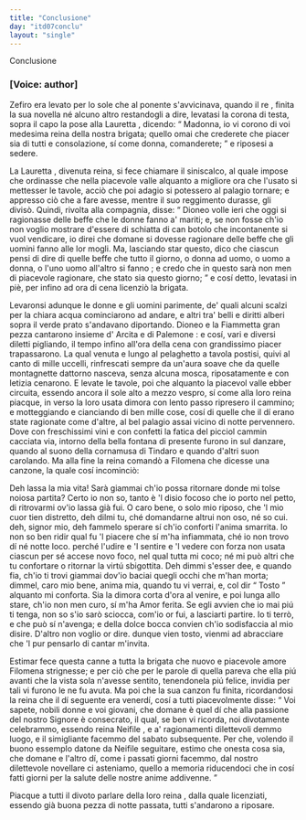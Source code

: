 ```yaml
---
title: "Conclusione"
day: "itd07conclu"
layout: "single"
---
```

<html>
 <head>
 </head>
 <body>
  <div id="d07conclu" type="conclusion" who="author">
   <head>
    Conclusione
   </head>
   <p>
    <h3>
     [Voice: author]
    </h3>
   </p>
   <p>
    <milestone id="p07970001"/>
    <name>
     Zefiro
    </name>
    era levato per lo sole che al ponente s'avvicinava, quando il
    <name persref="dioneo" type="person">
     re
    </name>
    , finita la sua novella n&eacute; alcuno altro restandogli a dire, levatasi la corona di testa, sopra il capo la pose alla
    <name persref="lauretta" type="person">
     Lauretta
    </name>
    , dicendo:
    <q direct="unspecified" who="dioneo">
     Madonna, io vi corono di voi medesima reina della nostra brigata; quello omai che crederete che piacer sia di tutti e consolazione, s&iacute; come donna, comanderete;
    </q>
    e riposesi a sedere.
   </p>
   <p>
    <milestone id="p07970002"/>
    La
    <name persref="lauretta" type="person">
     Lauretta
    </name>
    , divenuta reina, si fece chiamare il siniscalco, al quale impose che ordinasse che nella piacevole
    <name placeref="valledonnebrigata-01" type="place">
     valle
    </name>
    alquanto a migliore ora che l'usato si mettesser le tavole, acci&ograve; che poi adagio si potessero al
    <name placeref="palagiobrigata-02" type="place">
     palagio
    </name>
    tornare; e appresso ci&ograve; che a fare avesse, mentre il suo reggimento durasse, gli divis&ograve;.
    <milestone id="p07970003"/>
    Quindi, rivolta alla compagnia, disse:
    <q direct="unspecified" who="lauretta">
     <name persref="dioneo" type="person">
      Dioneo
     </name>
     volle ieri che oggi si ragionasse delle beffe che le donne fanno a' mariti; e, se non fosse ch'io non voglio mostrare d'essere di schiatta di can botolo che incontanente si vuol vendicare, io direi che domane si dovesse ragionare delle beffe che gli uomini fanno alle lor mogli.
     <milestone id="p07970004"/>
     Ma, lasciando star questo, dico che ciascun pensi di
     <seg type="topic">
      dire di quelle beffe che tutto il giorno, o donna ad uomo, o uomo a donna, o l'uno uomo all'altro si fanno
     </seg>
     ; e credo che in questo sar&agrave; non men di piacevole ragionare, che stato sia questo giorno;
    </q>
    e cos&iacute; detto, levatasi in pi&egrave;, per infino ad ora di cena licenzi&ograve; la brigata.
   </p>
   <p>
    <milestone id="p07970005"/>
    Levaronsi adunque le donne e gli uomini parimente, de' quali alcuni scalzi per la chiara acqua cominciarono ad andare, e altri tra' belli e diritti alberi sopra il verde prato s'andavano diportando.
    <milestone id="p07970006"/>
    <name persref="dioneo" type="person">
     Dioneo
    </name>
    e la
    <name persref="fiammetta" type="person">
     Fiammetta
    </name>
    gran pezza cantarono insieme d'
    <name persref="arcita" type="person">
     Arcita
    </name>
    e di
    <name persref="palemone" type="person">
     Palemone
    </name>
    : e cos&iacute;, vari e diversi diletti pigliando, il tempo infino all'ora della cena con grandissimo piacer trapassarono. La qual venuta e lungo al
    <name placeref="laghettobrigata-01" type="place">
     pelaghetto
    </name>
    a tavola postisi, quivi al canto di mille uccelli, rinfrescati sempre da un'aura soave che da quelle montagnette dattorno nasceva, senza alcuna mosca, riposatamente e con letizia cenarono.
    <milestone id="p07970007"/>
    E levate le tavole, poi che alquanto la
    <name placeref="valledonnebrigata-01" type="place">
     piacevol valle
    </name>
    ebber circuita, essendo ancora il sole alto a mezzo vespro, s&iacute; come alla loro
    <name persref="lauretta" type="person">
     reina
    </name>
    piacque, in verso la loro usata dimora con lento passo ripresero il cammino; e motteggiando e cianciando di ben mille cose, cos&iacute; di quelle che il d&iacute; erano state ragionate come d'altre, al
    <name placeref="palagiobrigata-02" type="place">
     bel palagio
    </name>
    assai vicino di notte pervennero.
    <milestone id="p07970008"/>
    Dove con freschissimi vini e con confetti la fatica del picciol cammin cacciata via, intorno della
    <name placeref="fontebrigata-01" type="place">
     bella fontana
    </name>
    di presente furono in sul danzare, quando al suono della cornamusa di
    <name persref="tindaro" type="person">
     Tindaro
    </name>
    e quando d'altri suon carolando.
    <milestone id="p07970009"/>
    Ma alla fine la
    <name>
     reina
    </name>
    comand&ograve; a
    <name persref="filomena" type="person">
     Filomena
    </name>
    che dicesse una canzone, la quale cos&iacute; incominci&ograve;:
   </p>
   <div3 type="song" who="filomena">
    <lg>
     <milestone id="p07970010"/>
     <l>
      Deh lassa la mia vita!
     </l>
     <l>
      Sar&agrave; giammai ch'io possa ritornare
     </l>
     <l>
      donde mi tolse noiosa partita?
     </l>
    </lg>
    <lg>
     <milestone id="p07970011"/>
     <l>
      Certo io non so, tanto &egrave; 'l disio focoso
     </l>
     <l>
      che io porto nel petto,
     </l>
     <l>
      di ritrovarmi ov'io lassa gi&agrave; fui.
     </l>
     <l>
      O caro bene, o solo mio riposo,
     </l>
     <l>
      che 'l mio cuor tien distretto,
     </l>
     <l>
      deh dilmi tu, ch&eacute; domandarne altrui
     </l>
     <l>
      non oso, n&eacute; so cui.
     </l>
     <l>
      deh, signor mio, deh fammelo sperare
     </l>
     <l>
      s&iacute; ch'io conforti l'anima smarrita.
     </l>
    </lg>
    <lg>
     <milestone id="p07970012"/>
     <l>
      Io non so ben ridir qual fu 'l piacere
     </l>
     <l>
      che s&iacute; m'ha infiammata,
     </l>
     <l>
      ch&eacute; io non trovo d&iacute; n&eacute; notte loco.
     </l>
     <l>
      perch&eacute; l'udire e 'l sentire e 'l vedere
     </l>
     <l>
      con forza non usata
     </l>
     <l>
      ciascun per s&eacute; accese novo foco,
     </l>
     <l>
      nel qual tutta mi coco;
     </l>
     <l>
      n&eacute; mi pu&ograve; altri che tu confortare
     </l>
     <l>
      o ritornar la virt&uacute; sbigottita.
     </l>
    </lg>
    <lg>
     <milestone id="p07970013"/>
     <l>
      Deh dimmi s'esser dee, e quando fia,
     </l>
     <l>
      ch'io ti trovi giammai
     </l>
     <l>
      dov'io baciai quegli occhi che m'han morta;
     </l>
     <l>
      dimmel, caro mio bene, anima mia,
     </l>
     <l>
      quando tu vi verrai, e, col dir
      <q direct="unspecified">
       Tosto
      </q>
      alquanto mi conforta.
     </l>
     <l>
      Sia la dimora corta
     </l>
     <l>
      d'ora al venire, e poi lunga allo stare,
     </l>
     <l>
      ch'io non men curo, s&iacute; m'ha Amor ferita.
     </l>
    </lg>
    <lg>
     <milestone id="p07970014"/>
     <l>
      Se egli avvien che io mai pi&uacute; ti tenga,
     </l>
     <l>
      non so s'io sar&ograve; sciocca,
     </l>
     <l>
      com'io or fui, a lasciarti partire.
     </l>
     <l>
      Io ti terr&ograve;, e che pu&ograve; s&iacute; n'avenga;
     </l>
     <l>
      e della dolce bocca
     </l>
     <l>
      convien ch'io sodisfaccia al mio disire.
     </l>
     <l>
      D'altro non voglio or dire.
     </l>
     <l>
      dunque vien tosto, vienmi ad abracciare
     </l>
     <l>
      che 'l pur pensarlo di cantar m'invita.
     </l>
    </lg>
   </div3>
   <p>
    <milestone id="p07970015"/>
    Estimar fece questa canne a tutta la brigata che nuovo e piacevole amore
    <name persref="filomena" type="person">
     Filomena
    </name>
    strignesse; e per ci&ograve; che per le parole di quella pareva che ella pi&uacute; avanti che la vista sola n'avesse sentito, tenendonela pi&uacute; felice, invidia per tali vi furono le ne fu avuta. Ma poi che la sua canzon fu finita, ricordandosi la
    <name persref="lauretta" type="person">
     reina
    </name>
    che il d&iacute; seguente era venerd&iacute;, cos&iacute; a tutti piacevolmente disse:
    <milestone id="p07970016"/>
    <q direct="unspecified" who="lauretta">
     Voi sapete, nobili donne e voi giovani, che domane &egrave; quel d&iacute; che alla passione del nostro Signore &egrave; consecrato, il qual, se ben vi ricorda, noi divotamente celebrammo, essendo reina
     <name persref="neifile" type="person">
      Neifile
     </name>
     , e a' ragionamenti dilettevoli demmo luogo, e il simigliante facemmo del sabato subsequente.
     <milestone id="p07970017"/>
     Per che, volendo il buono essemplo datone da
     <name persref="neifile" type="person">
      Neifile
     </name>
     seguitare, estimo che onesta cosa sia, che domane e l'altro d&iacute;, come i passati giorni facemmo, dal nostro dilettevole novellare ci asteniamo, quello a memoria riducendoci che in cos&iacute; fatti giorni per la salute delle nostre anime addivenne.
    </q>
   </p>
   <p>
    <milestone id="p07970018"/>
    Piacque a tutti il divoto parlare della loro
    <name persref="lauretta" type="person">
     reina
    </name>
    , dalla quale licenziati, essendo gi&agrave; buona pezza di notte passata, tutti s'andarono a riposare.
   </p>
  </div>
 </body>
</html>